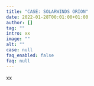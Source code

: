 ```yaml
---
title: "CASE: SOLARWINDS ORION"
date: 2022-01-28T00:01:00+01:00
author: []
tag: ""
intro: xx
image: ""
alt: ""
case: null
faq_enabled: false
faq: null
---
```


xx
